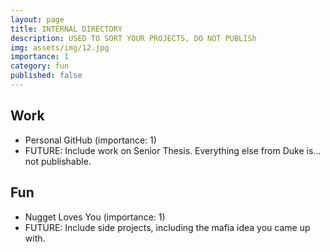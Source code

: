 ```yaml
---
layout: page
title: INTERNAL DIRECTORY
description: USED TO SORT YOUR PROJECTS, DO NOT PUBLISh
img: assets/img/12.jpg
importance: 1
category: fun
published: false
---
```


## Work
- Personal GitHub (importance: 1)
- FUTURE: Include work on Senior Thesis. Everything else from Duke is... not publishable.
## Fun
- Nugget Loves You (importance: 1)
- FUTURE: Include side projects, including the mafia idea you came up with.